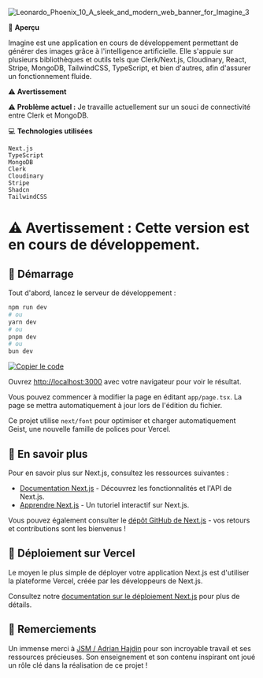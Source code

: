 
![Leonardo_Phoenix_10_A_sleek_and_modern_web_banner_for_Imagine_3](https://github.com/user-attachments/assets/67d85f58-5fbe-4cec-9757-daee3b2c30ab)


📌 **Aperçu**

Imagine est une application en cours de développement permettant de générer des images grâce à l'intelligence artificielle. Elle s'appuie sur plusieurs bibliothèques et outils tels que Clerk/Next.js, Cloudinary, React, Stripe, MongoDB, TailwindCSS, TypeScript, et bien d'autres, afin d'assurer un fonctionnement fluide.


⚠️ **Avertissement**

⚠️ **Problème actuel :** Je travaille actuellement sur un souci de connectivité entre Clerk et MongoDB.



💻 **Technologies utilisées**

    Next.js
    TypeScript
    MongoDB
    Clerk
    Cloudinary
    Stripe
    Shadcn
    TailwindCSS

# ⚠️ Avertissement : Cette version est en cours de développement.

## 📌 Démarrage

Tout d'abord, lancez le serveur de développement :

````sh
npm run dev
# ou
yarn dev
# ou
pnpm dev
# ou
bun dev
````

[![Copier le code](https://img.shields.io/badge/Copier%20le%20code-blue?style=flat-square)](data:text/plain;charset=utf-8,npm%20run%20dev%0A%23%20ou%0Ayarn%20dev%0A%23%20ou%0Apnpm%20dev%0A%23%20ou%0Abun%20dev)

Ouvrez [http://localhost:3000](http://localhost:3000) avec votre navigateur pour voir le résultat.

Vous pouvez commencer à modifier la page en éditant `app/page.tsx`. La page se mettra automatiquement à jour lors de l'édition du fichier.

Ce projet utilise `next/font` pour optimiser et charger automatiquement Geist, une nouvelle famille de polices pour Vercel.

## 📖 En savoir plus

Pour en savoir plus sur Next.js, consultez les ressources suivantes :

- [Documentation Next.js](https://nextjs.org/docs) - Découvrez les fonctionnalités et l'API de Next.js.
- [Apprendre Next.js](https://nextjs.org/learn) - Un tutoriel interactif sur Next.js.

Vous pouvez également consulter le [dépôt GitHub de Next.js](https://github.com/vercel/next.js) - vos retours et contributions sont les bienvenus !

## 🚀 Déploiement sur Vercel

Le moyen le plus simple de déployer votre application Next.js est d'utiliser la plateforme Vercel, créée par les développeurs de Next.js.

Consultez notre [documentation sur le déploiement Next.js](https://vercel.com/docs) pour plus de détails.

## 🙌 Remerciements

Un immense merci à [JSM / Adrian Hajdin](https://github.com/adrianhajdin) pour son incroyable travail et ses ressources précieuses. Son enseignement et son contenu inspirant ont joué un rôle clé dans la réalisation de ce projet !

